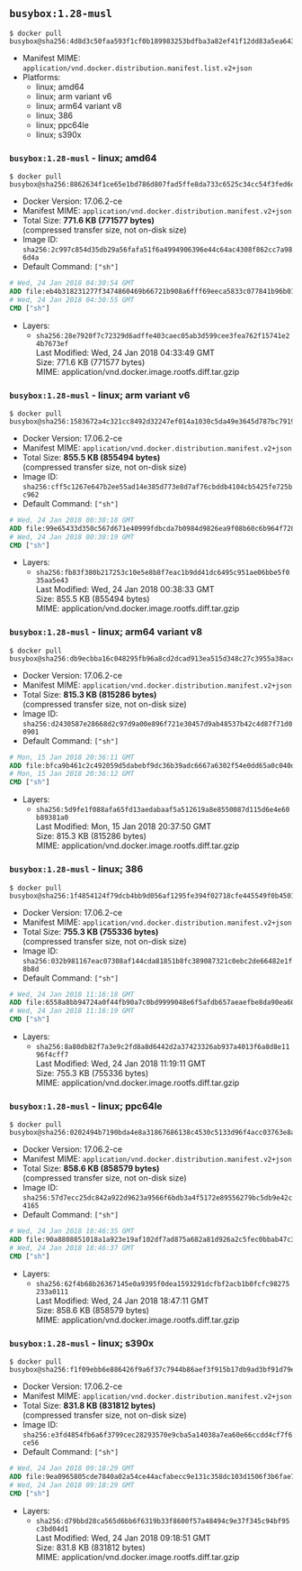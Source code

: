 ## `busybox:1.28-musl`

```console
$ docker pull busybox@sha256:4d8d3c50faa593f1cf0b189983253bdfba3a82ef41f12dd83a5ea643a156d3ad
```

-	Manifest MIME: `application/vnd.docker.distribution.manifest.list.v2+json`
-	Platforms:
	-	linux; amd64
	-	linux; arm variant v6
	-	linux; arm64 variant v8
	-	linux; 386
	-	linux; ppc64le
	-	linux; s390x

### `busybox:1.28-musl` - linux; amd64

```console
$ docker pull busybox@sha256:8862634f1ce65e1bd786d807fad5ffe8da733c6525c34cc54f3fed6d363a4a3f
```

-	Docker Version: 17.06.2-ce
-	Manifest MIME: `application/vnd.docker.distribution.manifest.v2+json`
-	Total Size: **771.6 KB (771577 bytes)**  
	(compressed transfer size, not on-disk size)
-	Image ID: `sha256:2c997c854d35db29a56fafa51f6a4994906396e44c64ac4308f862cc7a986d4a`
-	Default Command: `["sh"]`

```dockerfile
# Wed, 24 Jan 2018 04:30:54 GMT
ADD file:eb4b318231277f3474860469b66721b908a6fff69eeca5833c077841b96b0104 in / 
# Wed, 24 Jan 2018 04:30:55 GMT
CMD ["sh"]
```

-	Layers:
	-	`sha256:28e7920f7c72329d6adffe403caec05ab3d599cee3fea762f15741e24b7673ef`  
		Last Modified: Wed, 24 Jan 2018 04:33:49 GMT  
		Size: 771.6 KB (771577 bytes)  
		MIME: application/vnd.docker.image.rootfs.diff.tar.gzip

### `busybox:1.28-musl` - linux; arm variant v6

```console
$ docker pull busybox@sha256:1583672a4c321cc8492d32247ef014a1030c5da49e3645d787bc791968fd6ce2
```

-	Docker Version: 17.06.2-ce
-	Manifest MIME: `application/vnd.docker.distribution.manifest.v2+json`
-	Total Size: **855.5 KB (855494 bytes)**  
	(compressed transfer size, not on-disk size)
-	Image ID: `sha256:cff5c1267e647b2ee55ad14e385d773e8d7af76cbddb4104cb5425fe725bc962`
-	Default Command: `["sh"]`

```dockerfile
# Wed, 24 Jan 2018 00:38:18 GMT
ADD file:99e65433d350c567d671e40999fdbcda7b0984d9826ea9f08b60c6b964f72808 in / 
# Wed, 24 Jan 2018 00:38:19 GMT
CMD ["sh"]
```

-	Layers:
	-	`sha256:fb83f380b217253c10e5e8b8f7eac1b9dd41dc6495c951ae06bbe5f035aa5e43`  
		Last Modified: Wed, 24 Jan 2018 00:38:33 GMT  
		Size: 855.5 KB (855494 bytes)  
		MIME: application/vnd.docker.image.rootfs.diff.tar.gzip

### `busybox:1.28-musl` - linux; arm64 variant v8

```console
$ docker pull busybox@sha256:db9ecbba16c048295fb96a8cd2dcad913ea515d348c27c3955a38acc5f98db60
```

-	Docker Version: 17.06.2-ce
-	Manifest MIME: `application/vnd.docker.distribution.manifest.v2+json`
-	Total Size: **815.3 KB (815286 bytes)**  
	(compressed transfer size, not on-disk size)
-	Image ID: `sha256:d2430587e28668d2c97d9a00e896f721e30457d9ab48537b42c4d87f71d00901`
-	Default Command: `["sh"]`

```dockerfile
# Mon, 15 Jan 2018 20:36:11 GMT
ADD file:bfca9b461c2c492059d5dabebf9dc36b39adc6667a6302f54e0dd65a0c040d07 in / 
# Mon, 15 Jan 2018 20:36:12 GMT
CMD ["sh"]
```

-	Layers:
	-	`sha256:5d9fe1f088afa65fd13aedabaaf5a512619a8e8550087d115d6e4e60b89381a0`  
		Last Modified: Mon, 15 Jan 2018 20:37:50 GMT  
		Size: 815.3 KB (815286 bytes)  
		MIME: application/vnd.docker.image.rootfs.diff.tar.gzip

### `busybox:1.28-musl` - linux; 386

```console
$ docker pull busybox@sha256:1f4854124f79dcb4bb9d056af1295fe394f02718cfe445549f0b4501cec8b007
```

-	Docker Version: 17.06.2-ce
-	Manifest MIME: `application/vnd.docker.distribution.manifest.v2+json`
-	Total Size: **755.3 KB (755336 bytes)**  
	(compressed transfer size, not on-disk size)
-	Image ID: `sha256:032b981167eac07308af144cda81851b8fc389087321c0ebc2de66482e1f8b8d`
-	Default Command: `["sh"]`

```dockerfile
# Wed, 24 Jan 2018 11:16:18 GMT
ADD file:6558a8bb94724a0f44fb90a7c0bd9999048e6f5afdb657aeaefbe8da90ea6005 in / 
# Wed, 24 Jan 2018 11:16:19 GMT
CMD ["sh"]
```

-	Layers:
	-	`sha256:8a80db82f7a3e9c2fd8a8d6442d2a37423326ab937a4013f6a8d8e1196f4cff7`  
		Last Modified: Wed, 24 Jan 2018 11:19:11 GMT  
		Size: 755.3 KB (755336 bytes)  
		MIME: application/vnd.docker.image.rootfs.diff.tar.gzip

### `busybox:1.28-musl` - linux; ppc64le

```console
$ docker pull busybox@sha256:0202494b7190bda4e8a31867686138c4530c5133d96f4acc03763e8a34b07c87
```

-	Docker Version: 17.06.2-ce
-	Manifest MIME: `application/vnd.docker.distribution.manifest.v2+json`
-	Total Size: **858.6 KB (858579 bytes)**  
	(compressed transfer size, not on-disk size)
-	Image ID: `sha256:57d7ecc25dc842a922d9623a9566f6bdb3a4f5172e89556279bc5db9e42c4165`
-	Default Command: `["sh"]`

```dockerfile
# Wed, 24 Jan 2018 18:46:35 GMT
ADD file:90a8808851018a1a923e19af102df7ad875a682a81d926a2c5fec0bbab47c342 in / 
# Wed, 24 Jan 2018 18:46:37 GMT
CMD ["sh"]
```

-	Layers:
	-	`sha256:62f4b68b26367145e0a9395f0dea1593291dcfbf2acb1b0fcfc98275233a0111`  
		Last Modified: Wed, 24 Jan 2018 18:47:11 GMT  
		Size: 858.6 KB (858579 bytes)  
		MIME: application/vnd.docker.image.rootfs.diff.tar.gzip

### `busybox:1.28-musl` - linux; s390x

```console
$ docker pull busybox@sha256:f1f09ebb6e886426f9a6f37c7944b86aef3f915b17db9ad3bf91d79eef2e447a
```

-	Docker Version: 17.06.2-ce
-	Manifest MIME: `application/vnd.docker.distribution.manifest.v2+json`
-	Total Size: **831.8 KB (831812 bytes)**  
	(compressed transfer size, not on-disk size)
-	Image ID: `sha256:e3fd4854fb6a6f3799cec28293570e9cba5a14038a7ea60e66ccdd4cf7f6ce56`
-	Default Command: `["sh"]`

```dockerfile
# Wed, 24 Jan 2018 09:18:29 GMT
ADD file:9ea0965805cde7840a02a54ce44acfabecc9e131c358dc103d1506f3b6fae794 in / 
# Wed, 24 Jan 2018 09:18:29 GMT
CMD ["sh"]
```

-	Layers:
	-	`sha256:d79bbd28ca565d6bb6f6319b33f8600f57a48494c9e37f345c94bf95c3bd04d1`  
		Last Modified: Wed, 24 Jan 2018 09:18:51 GMT  
		Size: 831.8 KB (831812 bytes)  
		MIME: application/vnd.docker.image.rootfs.diff.tar.gzip

